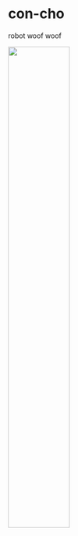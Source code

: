 # con-cho
robot woof woof

[<img src="https://i.ytimg.com/vi/-0oz3hg96SE/maxresdefault.jpg" width="50%">](https://youtu.be/-0oz3hg96SE "dog walking demo")
